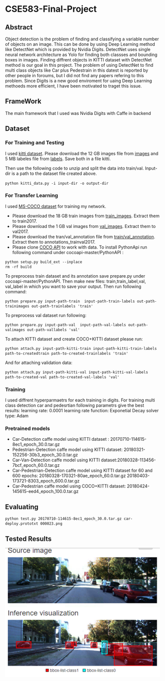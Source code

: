 # CSE583-Final-Project

## Abstract

Object detection is the problem of finding and classifying a variable number of objects on an image. This can be done by using Deep Learning method like DetectNet which is provided by Nvidia Digits. DetectNet uses single neural network architecture as Yolo for finding both classses and bounding boxes in images. 
Finding diffrent objects in KITTI dataset with DetectNet method is our goal in this project. The problem of using DetectNet to find multi class objects like Car plus Pedestrain in this datest is reported by other people in foroums, but I did not find any papers refering to this problem. Since Digits is a new good enviroment for uaing Deep Learning methoeds more efficient, I have been motivated to traget this issue. 

## FrameWork 

The main framework that I used was Nvidia Digits with Caffe in backend


## Dataset
### For Training and Testing

I used [kitti dataset](http://www.cvlibs.net/datasets/kitti/). Please download the 12 GB images file from [images](http://www.cvlibs.net/download.php?file=data_object_image_2.zipand) and 5 MB labeles file from [labels](http://www.cvlibs.net/download.php?file=data_object_label_2.zip). Save both in a file kitti.

Then use the following code to unzip and split the data into train/val. Input-dir is a path to the dataset file created above.

``
python kitti_data.py -i input-dir -o output-dir
``

### For Transfer Learning

I used [MS-COCO dataset](http://cocodataset.org/#home) for training my network. 
* Please download the 18 GB train images from [train_images](http://images.cocodataset.org/zips/train2017.zip). Extract them to train2017. 
* Please download the 1 GB val images from [val_images](http://images.cocodataset.org/zips/val2017.zip). Extract them to val2017.
* Please download the tran/val_annotation file from [train/val_annotation](http://images.cocodataset.org/annotations/annotations_trainval2017.zip). Extract them to annotations_trainval2017. 
* Please clone  [COCO API](https://github.com/cocodataset/cocoapi) to work with data. 
To install PythonApi run following command under cocoapi-master/PythonAPI :
````
python setup.py build_ext --inplace
rm -rf build
````

To preprocess train dataset and its annotation save prepare.py under cocoapi-master/PythonAPI.
Then make new files: train,train_label,val, val_label in which you want to save your output.
Then run following command:
 
```
python prepare.py input-path-train  input-path-train-labels out-path-trainimages out-path-trainlabels 'train'
```

To preprocess val dataset run following:
 
```
python prepare.py input-path-val  input-path-val-labels out-path-valimages out-path-vallabels 'val'
```
To attach KITTI dataset and create COCO+KITTI dataset please run:

```
python attach.py input-path-kitti-train input-path-kitti-train-labels path-to-createdtrain path-to-created-trainlabels 'train'
```
And for attaching validation data:

```
python attach.py input-path-kitti-val input-path-kitti-val-labels path-to-created-val path-to-created-val-labels 'val'
```
### Training
I used diffrent hyperparmaetrs for each training in digits.
For training multi class detection car and pedesrtian following parametrs give the best results:
learning rate: 0.0001
learning rate function: Exponetial Decay
solver type: Adam

### Pretrained models

* Car-Detection caffe model using KITTI dataset : 20170710-114615-8ec1_epoch_30.0.tar.gz
* Pedestrian-Detection caffe model using KITTI dataset: 20180321-152256-30b3_epoch_30.0.tar.gz
* Car-Van-Detection caffe model using KITTI dataset:20180328-113456-7bcf_epoch_60.0.tar.gz
* Car-Pedestrian-Detection caffe model using KITTI dataset for 60 and 600 epochs:
 	  20180328-170321-80ae_epoch_60.0.tar.gz
    20180403-173721-8303_epoch_600.0.tar.gz
* Car-Pedestrian caffe model using COCO+KITTI dataset: 20180424-145615-eed4_epoch_100.0.tar.gz

## Evaluating 
```
python test.py 20170710-114615-8ec1_epoch_30.0.tar.gz car-deploy.prototxt 000023.png
```
## Tested Results
![pic1](images/test-1.png)
